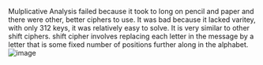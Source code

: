 Mulplicative Analysis failed because it took to long on pencil and paper and there were other, better ciphers to use.
It was bad because it lacked varitey, with only 312 keys, it was relatively easy to solve.
It is very similar to other shift ciphers.
shift cipher involves replacing each letter in the message by a letter that is some fixed number of positions further along in the alphabet.
![image](https://i.ytimg.com/vi/DIyEMXM-I3A/maxresdefault.jpg)
